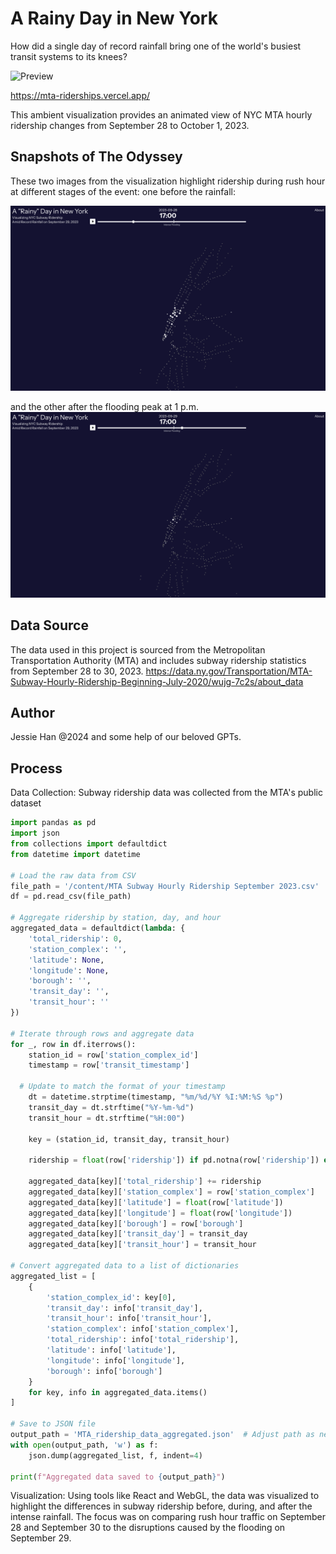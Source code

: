# A Rainy Day in New York

How did a single day of record rainfall bring one of the world's busiest transit systems to its knees?

![Preview](hhttps://github.com/JessieJessJe/mta-riderships/blob/fe23dae8e193953c57efd0158536eeadb68e52e2/public/app_preview.gif)

https://mta-riderships.vercel.app/

This ambient visualization provides an animated view of NYC MTA hourly ridership changes from September 28 to October 1, 2023.

## Snapshots of The Odyssey

These two images from the visualization highlight ridership during rush hour at different stages of the event: one before the rainfall:

![Image 1](https://github.com/JessieJessJe/mta-riderships/blob/91924443734f73af5a21aecb5b750455b16f3cd4/public/0928_1700.png)

and the other after the flooding peak at 1 p.m.
![Image 2](https://github.com/JessieJessJe/mta-riderships/blob/91924443734f73af5a21aecb5b750455b16f3cd4/public/0929_1700.png)

## Data Source

The data used in this project is sourced from the Metropolitan Transportation Authority (MTA) and includes subway ridership statistics from September 28 to 30, 2023.
https://data.ny.gov/Transportation/MTA-Subway-Hourly-Ridership-Beginning-July-2020/wujg-7c2s/about_data

## Author

Jessie Han @2024 and some help of our beloved GPTs.

## Process

Data Collection: Subway ridership data was collected from the MTA's public dataset

```python
import pandas as pd
import json
from collections import defaultdict
from datetime import datetime

# Load the raw data from CSV
file_path = '/content/MTA Subway Hourly Ridership September 2023.csv'  # Adjust path to your local file
df = pd.read_csv(file_path)

# Aggregate ridership by station, day, and hour
aggregated_data = defaultdict(lambda: {
    'total_ridership': 0,
    'station_complex': '',
    'latitude': None,
    'longitude': None,
    'borough': '',
    'transit_day': '',
    'transit_hour': ''
})

# Iterate through rows and aggregate data
for _, row in df.iterrows():
    station_id = row['station_complex_id']
    timestamp = row['transit_timestamp']

  # Update to match the format of your timestamp
    dt = datetime.strptime(timestamp, "%m/%d/%Y %I:%M:%S %p")
    transit_day = dt.strftime("%Y-%m-%d")
    transit_hour = dt.strftime("%H:00")

    key = (station_id, transit_day, transit_hour)

    ridership = float(row['ridership']) if pd.notna(row['ridership']) else 0

    aggregated_data[key]['total_ridership'] += ridership
    aggregated_data[key]['station_complex'] = row['station_complex']
    aggregated_data[key]['latitude'] = float(row['latitude'])
    aggregated_data[key]['longitude'] = float(row['longitude'])
    aggregated_data[key]['borough'] = row['borough']
    aggregated_data[key]['transit_day'] = transit_day
    aggregated_data[key]['transit_hour'] = transit_hour

# Convert aggregated data to a list of dictionaries
aggregated_list = [
    {
        'station_complex_id': key[0],
        'transit_day': info['transit_day'],
        'transit_hour': info['transit_hour'],
        'station_complex': info['station_complex'],
        'total_ridership': info['total_ridership'],
        'latitude': info['latitude'],
        'longitude': info['longitude'],
        'borough': info['borough']
    }
    for key, info in aggregated_data.items()
]

# Save to JSON file
output_path = 'MTA_ridership_data_aggregated.json'  # Adjust path as needed
with open(output_path, 'w') as f:
    json.dump(aggregated_list, f, indent=4)

print(f"Aggregated data saved to {output_path}")

```

Visualization: Using tools like React and WebGL, the data was visualized to highlight the differences in subway ridership before, during, and after the intense rainfall. The focus was on comparing rush hour traffic on September 28 and September 30 to the disruptions caused by the flooding on September 29.
